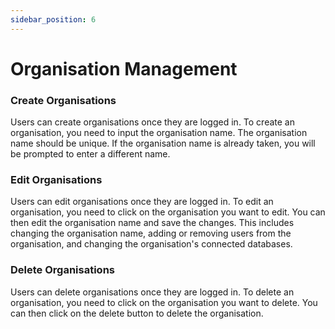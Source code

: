```yaml
---
sidebar_position: 6
---
```


# Organisation Management

### Create Organisations
Users can create organisations once they are logged in. To create an organisation, you need to input the organisation name. The organisation name should be unique. If the organisation name is already taken, you will be prompted to enter a different name.

### Edit Organisations
Users can edit organisations once they are logged in. To edit an organisation, you need to click on the organisation you want to edit. You can then edit the organisation name and save the changes. This includes changing the organisation name, adding or removing users from the organisation, and changing the organisation's connected databases.

### Delete Organisations
Users can delete organisations once they are logged in. To delete an organisation, you need to click on the organisation you want to delete. You can then click on the delete button to delete the organisation.